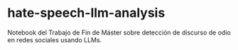 # hate-speech-llm-analysis
Notebook del Trabajo de Fin de Máster sobre detección de discurso de odio en redes sociales usando LLMs.
